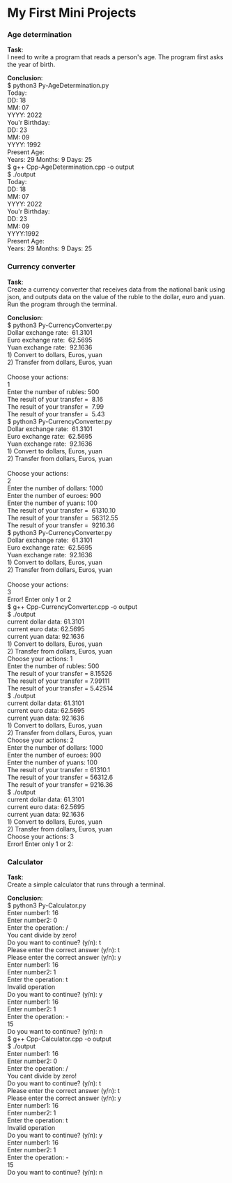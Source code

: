 # My First Mini Projects

<h3>Age determination</h3>
<p><strong>Task</strong>:<br />I need to write a program that reads a person's age. The program first asks the year of birth.</p>
<p><strong>Сonclusion</strong>:<br>$ python3 Py-AgeDetermination.py<br>Today:<br>DD: 18<br>MM: 07<br>YYYY: 2022<br>You'r Birthday:<br>DD: 23<br>MM: 09<br>YYYY: 1992<br>Present Age:<br>Years: 29 Months: 9 Days: 25<br>$ g++ Cpp-AgeDetermination.cpp -o output<br>$ ./output<br>Today:<br>DD: 18<br>MM: 07<br>YYYY: 2022<br>You'r Birthday:<br>DD: 23<br>MM: 09<br>YYYY:1992<br>Present Age:<br>Years: 29 Months: 9 Days: 25</p>
<h3>Currency converter</h3>
<p><strong>Task</strong>:<br />Create a currency converter that receives data from the national bank using json, and outputs data on the value of the ruble to the dollar, euro and yuan. Run the program through the terminal.</p>
<p><strong>Сonclusion</strong>:<br />$ python3 Py-CurrencyConverter.py<br>Dollar exchange rate:&nbsp; 61.3101<br>Euro exchange rate:&nbsp; 62.5695<br>Yuan exchange rate:&nbsp; 92.1636<br>1) Convert to dollars, Euros, yuan<br>2) Transfer from dollars, Euros, yuan<br><br>Choose your actions:<br>1<br>Enter the number of rubles: 500<br>The result of your transfer =&nbsp; 8.16<br>The result of your transfer =&nbsp; 7.99<br>The result of your transfer =&nbsp; 5.43<br>$ python3 Py-CurrencyConverter.py<br>Dollar exchange rate:&nbsp; 61.3101<br>Euro exchange rate:&nbsp; 62.5695<br>Yuan exchange rate:&nbsp; 92.1636<br>1) Convert to dollars, Euros, yuan<br>2) Transfer from dollars, Euros, yuan<br><br>Choose your actions:<br>2<br>Enter the number of dollars: 1000<br>Enter the number of euroes: 900<br>Enter the number of yuans: 100<br>The result of your transfer =&nbsp; 61310.10<br>The result of your transfer =&nbsp; 56312.55<br>The result of your transfer =&nbsp; 9216.36<br>$ python3 Py-CurrencyConverter.py<br>Dollar exchange rate:&nbsp; 61.3101<br>Euro exchange rate:&nbsp; 62.5695<br>Yuan exchange rate:&nbsp; 92.1636<br>1) Convert to dollars, Euros, yuan<br>2) Transfer from dollars, Euros, yuan<br><br>Choose your actions:<br>3<br>Error! Enter only 1 or 2<br>$ g++ Cpp-CurrencyConverter.cpp -o output<br>$ ./output<br>current dollar data: 61.3101<br>current euro data: 62.5695<br>current yuan data: 92.1636<br>1) Convert to dollars, Euros, yuan<br>2) Transfer from dollars, Euros, yuan<br>Choose your actions: 1<br>Enter the number of rubles: 500<br>The result of your transfer = 8.15526<br>The result of your transfer = 7.99111<br>The result of your transfer = 5.42514<br>$ ./output<br>current dollar data: 61.3101<br>current euro data: 62.5695<br>current yuan data: 92.1636<br>1) Convert to dollars, Euros, yuan<br>2) Transfer from dollars, Euros, yuan<br>Choose your actions: 2<br>Enter the number of dollars: 1000<br>Enter the number of euroes: 900<br>Enter the number of yuans: 100<br>The result of your transfer = 61310.1<br>The result of your transfer = 56312.6<br>The result of your transfer = 9216.36<br>$ ./output<br>current dollar data: 61.3101<br>current euro data: 62.5695<br>current yuan data: 92.1636<br>1) Convert to dollars, Euros, yuan<br>2) Transfer from dollars, Euros, yuan<br>Choose your actions: 3<br>Error! Enter only 1 or 2:</p>
<h3>Сalculator</h3>
<p><strong>Task</strong>:<br />Create a simple calculator that runs through a terminal.</p>
<p><strong>Сonclusion</strong>:<br>$ python3 Py-Calculator.py<br>Enter number1: 16<br>Enter number2: 0<br>Enter the operation: /<br>You cant divide by zero!<br>Do you want to continue? (y/n): t<br>Please enter the correct answer (y/n): t<br>Please enter the correct answer (y/n): y<br>Enter number1: 16<br>Enter number2: 1<br>Enter the operation: t<br>Invalid operation<br>Do you want to continue? (y/n): y<br>Enter number1: 16<br>Enter number2: 1<br>Enter the operation: -<br>15<br>Do you want to continue? (y/n): n<br>$ g++ Cpp-Calculator.cpp -o output<br>$ ./output<br>Enter number1: 16<br>Enter number2: 0<br>Enter the operation: /<br>You cant divide by zero!<br>Do you want to continue? (y/n): t<br>Please enter the correct answer (y/n): t<br>Please enter the correct answer (y/n): y<br>Enter number1: 16<br>Enter number2: 1<br>Enter the operation: t<br>Invalid operation<br>Do you want to continue? (y/n): y<br>Enter number1: 16<br>Enter number2: 1<br>Enter the operation: -<br>15<br>Do you want to continue? (y/n): n</p>